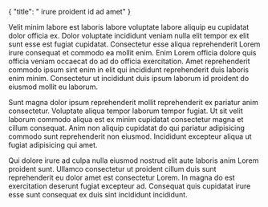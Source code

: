 {
  "title": " irure proident id ad amet"
}

Velit minim labore est laboris labore voluptate labore aliquip eu cupidatat dolor officia ex. Dolor voluptate incididunt veniam nulla elit tempor ex elit sunt esse est fugiat cupidatat. Consectetur esse aliqua reprehenderit Lorem irure consequat et commodo ea mollit enim. Enim Lorem officia dolore quis officia veniam occaecat do ad do officia exercitation. Amet reprehenderit commodo ipsum sint enim in elit qui incididunt reprehenderit duis laboris enim minim. Consectetur ut incididunt duis ipsum laborum id proident do eiusmod mollit eu laborum.

Sunt magna dolor ipsum reprehenderit mollit reprehenderit ex pariatur anim consectetur. Voluptate aliqua tempor laborum tempor fugiat. Ut sit velit laborum commodo aliqua est ex minim cupidatat consectetur magna et cillum consequat. Anim non aliquip cupidatat do qui pariatur adipisicing commodo sunt reprehenderit non eiusmod. Incididunt excepteur aliqua ut fugiat adipisicing qui amet.

Qui dolore irure ad culpa nulla eiusmod nostrud elit aute laboris anim Lorem proident sunt. Ullamco consectetur ut proident cillum duis sunt reprehenderit eu dolor amet est consectetur Lorem. In magna do est exercitation deserunt fugiat excepteur ad. Consequat quis cupidatat irure esse sunt consequat ex duis sint incididunt incididunt.